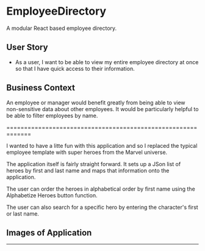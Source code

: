 # EmployeeDirectory
A modular React based employee directory.

## User Story

* As a user, I want to be able to view my entire employee directory at once so that I have quick access to their information.

## Business Context

An employee or manager would benefit greatly from being able to view non-sensitive data about other employees. It would be particularly helpful to be able to filter employees by name.

=============================================================

I wanted to have a litte fun with this application and so I replaced the typical employee template with super heroes from the Marvel universe.

The application itself is fairly straight forward. It sets up a JSon list of heroes by first and last name and maps that information onto the application.

The user can order the heroes in alphabetical order by first name using the Alphabetize Heroes button function.

The user can also search for a specific hero by entering the character's first or last name.

## Images of Application
___________________________
